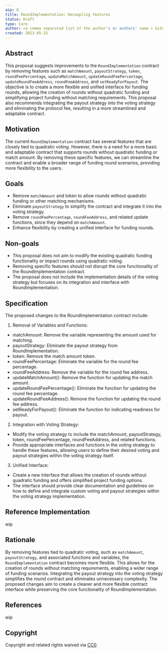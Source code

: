 ```yaml
---
aip: 8
title: RoundImplementation: Decoupling features
status: Draft
type: Core
author: <a comma separated list of the author's or authors' name + GitHub username (in parenthesis), or name and email (in angle brackets).  Example, FirstName LastName (@GitHubUsername), FirstName LastName <foo@bar.com>, FirstName (@GitHubUsername) and GitHubUsername (@GitHubUsername)>
created: 2023-05-25
---
```


## Abstract

This proposal suggests improvements to the `RoundImplementation` contract by removing features such as `matchAmount`, `payoutStrategy`, `token`, `roundFeePercentage`, `updateMatchAmount`, `updateRoundFeePercentage`, `updateRoundFeeAddress`, `roundFeeAddress`, and `setReadyForPayout`. The objective is to create a more flexible and unified interface for funding rounds, allowing the creation of rounds without quadratic funding and simplifying project funding without matching requirements. This proposal also recommends integrating the payout strategy into the voting strategy and eliminating the protocol fee, resulting in a more streamlined and adaptable contract.

## Motivation

The current `RoundImplementation` contract has several features that are closely tied to quadratic voting. However, there is a need for a more basic and adaptable contract that supports rounds without quadratic funding or match amount. By removing these specific features, we can streamline the contract and enable a broader range of funding round scenarios, providing more flexibility to the users.

## Goals

- Remove `matchAmount` and token to allow rounds without quadratic funding or other matching mechanisms.
- Eliminate `payoutStrategy` to simplify the contract and integrate it into the voting strategy.
- Remove `roundFeePercentage`, `roundFeeAddress`, and related update functions, since they depend on `matchAmount`.
- Enhance flexibility by creating a unified interface for funding rounds.

## Non-goals

- This proposal does not aim to modify the existing quadratic funding functionality or impact rounds using quadratic voting.
- Removing specific features should not disrupt the core functionality of the RoundImplementation contract.
- The proposal does not include the implementation details of the voting strategy but focuses on its integration and interface with RoundImplementation.

## Specification

The proposed changes to the RoundImplementation contract include:

1. Removal of Variables and Functions:

- matchAmount: Remove the variable representing the amount used for matching.
- payoutStrategy: Eliminate the payout strategy from RoundImplementation.
- token: Remove the match amount token.
- roundFeePercentage: Eliminate the variable for the round fee percentage.
- roundFeeAddress: Remove the variable for the round fee address.
- updateMatchAmount(): Remove the function for updating the match amount.
- updateRoundFeePercentage(): Eliminate the function for updating the round fee percentage.
- updateRoundFeeAddress(): Remove the function for updating the round fee address.
- setReadyForPayout(): Eliminate the function for indicating readiness for payout.

2. Integration with Voting Strategy:

- Modify the voting strategy to include the matchAmount, payoutStrategy, token, roundFeePercentage, roundFeeAddress, and related functions.
- Provide appropriate interfaces and functions in the voting strategy to handle these features, allowing users to define their desired voting and payout strategies within the voting strategy itself.

3. Unified Interface:

- Create a new interface that allows the creation of rounds without quadratic funding and offers simplified project funding options.
- The interface should provide clear documentation and guidelines on how to define and integrate custom voting and payout strategies within the voting strategy implementation.

## Reference Implementation
wip
<!--
This section is optional.

The Reference Implementation section should include a minimal implementation
that assists in understanding or implementing this specification. It should
not include project build files. The reference implementation is not
a replacement for the Specification section, and the proposal should still be
understandable without it. If the reference implementation is too large to
reasonably be included inline, then consider adding it as one or more files in
`../assets/aip-####/`. External links will not be allowed.

TODO: Remove this comment before submitting
-->

## Rationale

By removing features tied to quadratic voting, such as `matchAmount`, `payoutStrategy`, and associated functions and variables, the `RoundImplementation` contract becomes more flexible. This allows for the creation of rounds without matching requirements, enabling a wider range of funding scenarios. Integrating the payout strategy into the voting strategy simplifies the round contract and eliminates unnecessary complexity. The proposed changes aim to create a cleaner and more flexible contract interface while preserving the core functionality of RoundImplementation.

## References
wip
<!--
This section is optional. 

If applicable, provide a list of any relevant sources and citations used
elsewhere in this AIP:

    A list of relevant links like for this proposal

    - [forum discussion](discordlink)
    - [tests](githublink)
    - [proposalCode](githublink)

TODO: Remove this comment before submitting
-->

## Copyright

Copyright and related rights waived via [CC0](../LICENSE.md).
